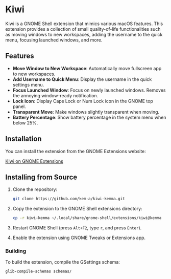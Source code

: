 # Kiwi

Kiwi is a GNOME Shell extension that mimics various macOS features. This extension provides a collection of small quality-of-life functionalities such as moving windows to new workspaces, adding the username to the quick menu, focusing launched windows, and more.


## Features

- **Move Window to New Workspace**: Automatically move fullscreen app to new workspaces.
- **Add Username to Quick Menu**: Display the username in the quick settings menu.
- **Focus Launched Window**: Focus on newly launched windows. Removes the annoying window-ready notification.
- **Lock Icon**: Display Caps Lock or Num Lock icon in the GNOME top panel.
- **Transparent Move**: Make windows slightly transparent when moving.
- **Battery Percentage**: Show battery percentage in the system menu when below 25%.

## Installation

You can install the extension from the GNOME Extensions website:

[Kiwi on GNOME Extensions](https://extensions.gnome.org/extension/8276/kiwi-is-not-apple/)

## Installing from Source

1. Clone the repository:
    ```sh
    git clone https://github.com/kem-a/kiwi-kemma.git
    ```

2. Copy the extension to the GNOME Shell extensions directory:
    ```sh
    cp -r kiwi-kemma ~/.local/share/gnome-shell/extensions/kiwi@kemma
    ```

3. Restart GNOME Shell (press `Alt+F2`, type `r`, and press `Enter`).

4. Enable the extension using GNOME Tweaks or Extensions app.

### Building

To build the extension, compile the GSettings schema:
```sh
glib-compile-schemas schemas/
```
